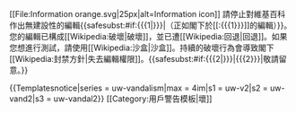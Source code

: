 [[File:Information orange.svg|25px|alt=Information icon]] 請停止對維基百科作出無建設性的編輯{{<includeonly>safesubst:</includeonly>#if:{{{1|}}}|（正如閣下於[[:{{{1}}}]]的編輯）}}。您的編輯已構成[[Wikipedia:破壞|破壞]]，並已遭[[Wikipedia:回退|回退]]。如果您想進行測試，請使用[[Wikipedia:沙盒|沙盒]]。持續的破壞行為會導致閣下[[Wikipedia:封禁方針|失去編輯權限]]。{{<includeonly>safesubst:</includeonly>#if:{{{2|}}}|{{{2}}}|敬請留意。}}<!-- Template:uw-vandalism2 --><noinclude>

{{Templatesnotice|series = uw-vandalism|max = 4im|s1 = uw-v2|s2 = uw-vand2|s3 = uw-vandal2}}
[[Category:用戶警告模板|壞]]
</noinclude>